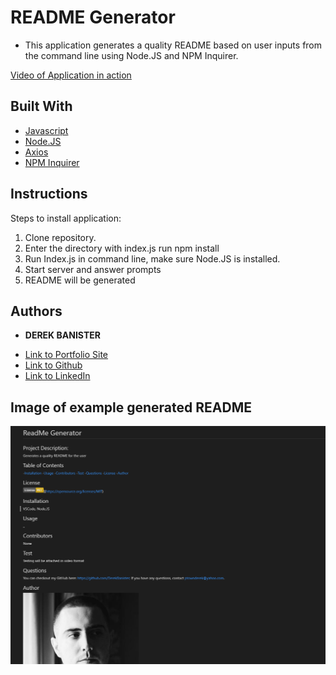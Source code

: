 # README Generator

* This application generates a quality README based on user inputs from the command line using Node.JS and NPM Inquirer.

[Video of Application in action](https://www.youtube.com/watch?v=KmUDu_6x1t8)


## Built With

* [Javascript](https://www.javascript.com/)
* [Node.JS](https://nodejs.org/en/)
* [Axios](https://axios-http.com/docs/intro)
* [NPM Inquirer](https://www.npmjs.com/package/inquirer)

## Instructions
Steps to install application:

1. Clone repository.
2. Enter the directory with index.js run npm install
3. Run Index.js in command line, make sure Node.JS is installed.
4. Start server and answer prompts
5. README will be generated

## Authors

* **DEREK BANISTER** 

- [Link to Portfolio Site](https://derekbanister.github.io/First-Portfolio/)
- [Link to Github](https://github.com/DerekBanister)
- [Link to LinkedIn](https://www.linkedin.com/in/derek-banister/)


## Image of example generated README

![Image of Application](images/readme.PNG)